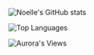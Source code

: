 ![Noelle's GitHub stats](https://github-readme-stats.vercel.app/api?username=AuroraEternum&&theme=dark&count_private=true&include_all_commits=true)

![Top Languages](https://github-readme-stats.vercel.app/api/top-langs/?username=AuroraEternum&&theme=dark&layout=compact)

<p> <img src="https://komarev.com/ghpvc/?username=AuroraEternum&color=1c1c1c" alt="Aurora's Views" />
